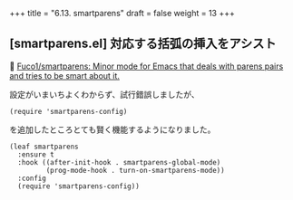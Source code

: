 +++
title = "6.13. smartparens"
draft = false
weight = 13
+++
## [smartparens.el] 対応する括弧の挿入をアシスト
🔗 [Fuco1/smartparens: Minor mode for Emacs that deals with parens pairs and tries to be smart about it.](https://github.com/Fuco1/smartparens) 

設定がいまいちよくわからず、試行錯誤しましたが、
```
(require 'smartparens-config)
```
を追加したところとても賢く機能するようになりました。 

```elisp
(leaf smartparens
  :ensure t
  :hook ((after-init-hook . smartparens-global-mode)
		 (prog-mode-hook . turn-on-smartparens-mode))
  :config
  (require 'smartparens-config))
```
